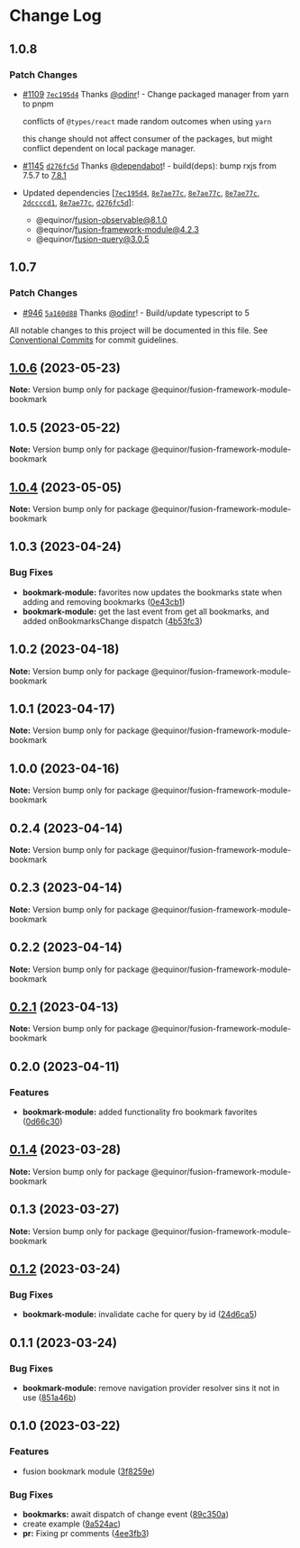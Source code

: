 # Change Log

## 1.0.8

### Patch Changes

-   [#1109](https://github.com/equinor/fusion-framework/pull/1109) [`7ec195d4`](https://github.com/equinor/fusion-framework/commit/7ec195d42098fec8794db13e83b71ef7753ff862) Thanks [@odinr](https://github.com/odinr)! - Change packaged manager from yarn to pnpm

    conflicts of `@types/react` made random outcomes when using `yarn`

    this change should not affect consumer of the packages, but might conflict dependent on local package manager.

-   [#1145](https://github.com/equinor/fusion-framework/pull/1145) [`d276fc5d`](https://github.com/equinor/fusion-framework/commit/d276fc5d514566d05c64705076a1cb91c6a44272) Thanks [@dependabot](https://github.com/apps/dependabot)! - build(deps): bump rxjs from 7.5.7 to [7.8.1](https://github.com/ReactiveX/rxjs/blob/7.8.1/CHANGELOG.md)

-   Updated dependencies [[`7ec195d4`](https://github.com/equinor/fusion-framework/commit/7ec195d42098fec8794db13e83b71ef7753ff862), [`8e7ae77c`](https://github.com/equinor/fusion-framework/commit/8e7ae77cfcadddc4b59e6bb57e620b84e5e1c647), [`8e7ae77c`](https://github.com/equinor/fusion-framework/commit/8e7ae77cfcadddc4b59e6bb57e620b84e5e1c647), [`8e7ae77c`](https://github.com/equinor/fusion-framework/commit/8e7ae77cfcadddc4b59e6bb57e620b84e5e1c647), [`2dccccd1`](https://github.com/equinor/fusion-framework/commit/2dccccd124fbe3cdde2132c29c27d3da9fc6f1f5), [`8e7ae77c`](https://github.com/equinor/fusion-framework/commit/8e7ae77cfcadddc4b59e6bb57e620b84e5e1c647), [`d276fc5d`](https://github.com/equinor/fusion-framework/commit/d276fc5d514566d05c64705076a1cb91c6a44272)]:
    -   @equinor/fusion-observable@8.1.0
    -   @equinor/fusion-framework-module@4.2.3
    -   @equinor/fusion-query@3.0.5

## 1.0.7

### Patch Changes

-   [#946](https://github.com/equinor/fusion-framework/pull/946) [`5a160d88`](https://github.com/equinor/fusion-framework/commit/5a160d88981ddfe861d391cfefe10f54dda3d352) Thanks [@odinr](https://github.com/odinr)! - Build/update typescript to 5

All notable changes to this project will be documented in this file.
See [Conventional Commits](https://conventionalcommits.org) for commit guidelines.

## [1.0.6](https://github.com/equinor/fusion-framework/compare/@equinor/fusion-framework-module-bookmark@1.0.5...@equinor/fusion-framework-module-bookmark@1.0.6) (2023-05-23)

**Note:** Version bump only for package @equinor/fusion-framework-module-bookmark

## 1.0.5 (2023-05-22)

**Note:** Version bump only for package @equinor/fusion-framework-module-bookmark

## [1.0.4](https://github.com/equinor/fusion-framework/compare/@equinor/fusion-framework-module-bookmark@1.0.3...@equinor/fusion-framework-module-bookmark@1.0.4) (2023-05-05)

**Note:** Version bump only for package @equinor/fusion-framework-module-bookmark

## 1.0.3 (2023-04-24)

### Bug Fixes

-   **bookmark-module:** favorites now updates the bookmarks state when adding and removing bookmarks ([0e43cb1](https://github.com/equinor/fusion-framework/commit/0e43cb1a4e2f9b8fe3fcff4df053846f585cca3d))
-   **bookmark-module:** get the last event from get all bookmarks, and added onBookmarksChange dispatch ([4b53fc3](https://github.com/equinor/fusion-framework/commit/4b53fc37c0d072604c336490dc82beca2310cd51))

## 1.0.2 (2023-04-18)

**Note:** Version bump only for package @equinor/fusion-framework-module-bookmark

## 1.0.1 (2023-04-17)

**Note:** Version bump only for package @equinor/fusion-framework-module-bookmark

## 1.0.0 (2023-04-16)

**Note:** Version bump only for package @equinor/fusion-framework-module-bookmark

## 0.2.4 (2023-04-14)

**Note:** Version bump only for package @equinor/fusion-framework-module-bookmark

## 0.2.3 (2023-04-14)

**Note:** Version bump only for package @equinor/fusion-framework-module-bookmark

## 0.2.2 (2023-04-14)

**Note:** Version bump only for package @equinor/fusion-framework-module-bookmark

## [0.2.1](https://github.com/equinor/fusion-framework/compare/@equinor/fusion-framework-module-bookmark@0.2.0...@equinor/fusion-framework-module-bookmark@0.2.1) (2023-04-13)

**Note:** Version bump only for package @equinor/fusion-framework-module-bookmark

## 0.2.0 (2023-04-11)

### Features

-   **bookmark-module:** added functionality fro bookmark favorites ([0d66c30](https://github.com/equinor/fusion-framework/commit/0d66c301dd5d938c5e327273a6a48275bf29d5e1))

## [0.1.4](https://github.com/equinor/fusion-framework/compare/@equinor/fusion-framework-module-bookmark@0.1.3...@equinor/fusion-framework-module-bookmark@0.1.4) (2023-03-28)

**Note:** Version bump only for package @equinor/fusion-framework-module-bookmark

## 0.1.3 (2023-03-27)

**Note:** Version bump only for package @equinor/fusion-framework-module-bookmark

## [0.1.2](https://github.com/equinor/fusion-framework/compare/@equinor/fusion-framework-module-bookmark@0.1.1...@equinor/fusion-framework-module-bookmark@0.1.2) (2023-03-24)

### Bug Fixes

-   **bookmark-module:** invalidate cache for query by id ([24d6ca5](https://github.com/equinor/fusion-framework/commit/24d6ca5a59ce3e2a17291ddd65f0adb9f605e995))

## 0.1.1 (2023-03-24)

### Bug Fixes

-   **bookmark-module:** remove navigation provider resolver sins it not in use ([851a46b](https://github.com/equinor/fusion-framework/commit/851a46bb48cd01a51f630bc8b2e405660855152e))

## 0.1.0 (2023-03-22)

### Features

-   fusion bookmark module ([3f8259e](https://github.com/equinor/fusion-framework/commit/3f8259e47ea52637375d24ba3566c6ee1019c149))

### Bug Fixes

-   **bookmarks:** await dispatch of change event ([89c350a](https://github.com/equinor/fusion-framework/commit/89c350a6b26d036df8431064fd6641b6e546d324))
-   create example ([9a524ac](https://github.com/equinor/fusion-framework/commit/9a524ac354cd62ba084f05b456a2da857ed24575))
-   **pr:** Fixing pr comments ([4ee3fb3](https://github.com/equinor/fusion-framework/commit/4ee3fb3b509c7b7560378e18ee51d9c1759a8685))
